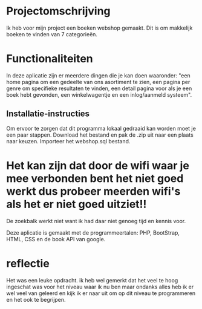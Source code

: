 # Projectomschrijving 
Ik heb voor mijn project een boeken webshop gemaakt. Dit is om makkelijk boeken te vinden van 7 categorieën.
# Functionaliteiten 
In deze aplicatie zijn er meerdere dingen die je kan doen waaronder: "een home pagina om een gedeelte van ons asortiment te zien, een pagina per genre om specifieke resultaten te vinden, een detail pagina voor als je een boek hebt gevonden, een winkelwagentje en een inlog/aanmeld systeem".
## Installatie-instructies 
Om ervoor te zorgen dat dit programma lokaal gedraaid kan worden moet je een paar stappen.
Download het bestand en pak de .zip uit naar een plaats naar keuzen.
Importeer het webshop.sql bestand.

# Het kan zijn dat door de wifi waar je mee verbonden bent het niet goed werkt dus probeer meerden wifi's als het er niet goed uitziet!!

De zoekbalk werkt niet want ik had daar niet genoeg tijd en kennis voor.

Deze aplicatie is gemaakt met de programmeertalen: PHP, BootStrap, HTML, CSS en de book API van google.

# reflectie 
Het was een leuke opdracht. ik heb wel gemerkt dat het veel te hoog ingeschat was voor het niveau waar ik nu ben
maar ondanks alles heb ik er wel veel van geleerd en kijk ik er naar uit om op dit niveau te programmeren en het ook te begrijpen.